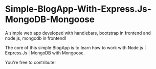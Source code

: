 # Simple-BlogApp-With-Express.Js-MongoDB-Mongoose
A simple web app developed with handlebars, bootstrap in frontend and node.js, mongodb in frontend! 

The core of this simple BlogApp is to learn how to work with Node.js | Express.Js | MongoDB with Mongoose.

You're free to contribute!
